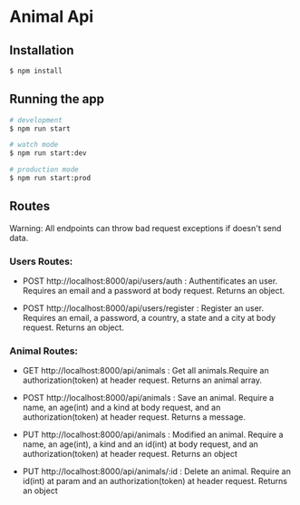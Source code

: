 # Animal Api

## Installation

```bash
$ npm install
```

## Running the app

```bash
# development
$ npm run start

# watch mode
$ npm run start:dev

# production mode
$ npm run start:prod
```

## Routes
  
  Warning: All endpoints can throw bad request exceptions if doesn't send data. 
  
### Users Routes: 
    
 - POST http://localhost:8000/api/users/auth : Authentificates an user. Requires an email and a password at body request. Returns an object.
 
 - POST http://localhost:8000/api/users/register : Register an user. Requires an email, a password, a country, a state and a city at body request. Returns an object.
 
### Animal Routes: 

- GET http://localhost:8000/api/animals : Get all animals.Require an authorization(token) at header request. Returns an animal array. 

- POST http://localhost:8000/api/animals : Save an animal. Require a name, an age(int) and a kind at body request, and an authorization(token) at header request. Returns a message.

- PUT http://localhost:8000/api/animals : Modified an animal. Require a name, an age(int), a kind and an id(int) at body request, and an authorization(token) at header request. Returns an object

- PUT http://localhost:8000/api/animals/:id : Delete an animal. Require an id(int) at param and an authorization(token) at header request. Returns an object


